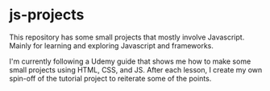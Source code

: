 # js-projects

This repository has some small projects that mostly involve Javascript.
Mainly for learning and exploring Javascript and frameworks.

I'm currently following a Udemy guide that shows me how to make some small projects using HTML, CSS, and JS.
After each lesson, I create my own spin-off of the tutorial project to reiterate some of the points.

